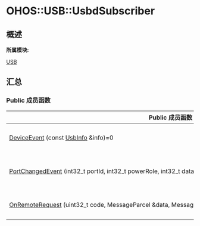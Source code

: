 # OHOS::USB::UsbdSubscriber


## **概述**

**所属模块:**

[USB](_u_s_b.md)


## **汇总**


### Public 成员函数

  | Public&nbsp;成员函数 | 描述 | 
| -------- | -------- |
| [DeviceEvent](_u_s_b.md#deviceevent)&nbsp;(const&nbsp;[UsbInfo](_o_h_o_s_1_1_u_s_b_1_1_usb_info.md)&nbsp;&amp;info)=0 | 设备事件。&nbsp;[更多...](_u_s_b.md#deviceevent) | 
| [PortChangedEvent](_u_s_b.md#portchangedevent)&nbsp;(int32_t&nbsp;portId,&nbsp;int32_t&nbsp;powerRole,&nbsp;int32_t&nbsp;dataRole,&nbsp;int32_t&nbsp;mode)=0 | 端口改变事件。&nbsp;[更多...](_u_s_b.md#portchangedevent) | 
| [OnRemoteRequest](_u_s_b.md#onremoterequest)&nbsp;(uint32_t&nbsp;code,&nbsp;MessageParcel&nbsp;&amp;data,&nbsp;MessageParcel&nbsp;&amp;reply,&nbsp;MessageOption&nbsp;&amp;option)&nbsp;override | 远程请求。&nbsp;[更多...](_u_s_b.md#onremoterequest) | 
